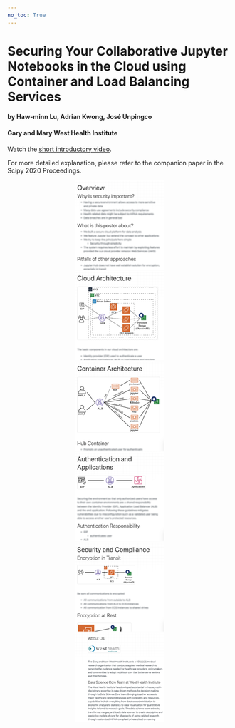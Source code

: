 ```yaml
---
no_toc: True
---
```

# Securing Your Collaborative Jupyter Notebooks in the Cloud using Container and Load Balancing Services

#### by Haw-minn Lu, Adrian Kwong, José Unpingco
#### Gary and Mary West Health Institute

Watch the [short introductory video](https://videos.whidsc.net/SciPy2020/ci_poster.mp4).

For more detailed explanation, please refer to the companion paper in the Scipy 2020 Proceedings.

<div class="row">
  <div class="col-md-4" align="center">
    <a href="introduction">
      <img src="tn_overview.png" alt="Overview" />
    </a>
  </div>	  
  <div class="col-md-4" align="center">
    <a href="cloud_architecture">
      <img src="tn_cloud.png" alt="Cloud Architecture" />
    </a>
  </div>
  <div class="col-md-4" align="center">
    <a href="container_architecture">
      <img src="tn_container.png" alt="Container Architecture" />
    </a>
  </div>
</div>
<div class="row">
  <div class="col-md-4" align="center">
    <a href="integration">
      <img src="tn_integration.png" alt="Application Integration" />
    </a>
  </div>	  
  <div class="col-md-4" align="center">
    <a href="security">
      <img src="tn_security.png" alt="Security and Compliance" />
    </a>
  </div>	  
  <div class="col-md-4" align="center">
    <a href="about_us">
      <img src="tn_aboutus.png" alt="About Us" />
      </a>
  </div>
</div>

